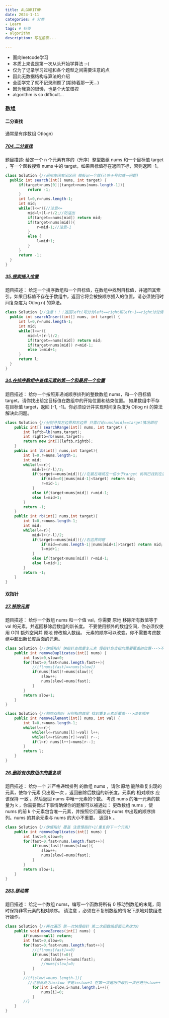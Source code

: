 ```yaml
---
title: ALGORITHM
date: 2024-1-11
categories: # 分类
- Learn
tags: # 标签
- algorithm
description: 写在前面...

---
```


* 面向leetcode学习
* 本质上来说是第一次从头开始学算法 :-(
* 仅为了记录学习过程和各个题型之间需要注意的点
* 因此无数据结构与算法的介绍
* 全面学完了就不记录刷题了(期待着那一天...)
* 因为我真的很懒，也是个大笨蛋捏
* algorithm is so difficult...

### 数组

#### 二分查找

通常是有序数组 O(logn)

##### [704.二分查找](https://leetcode.cn/problems/binary-search/description/)

  题目描述:
  给定一个 n 个元素有序的（升序）整型数组 nums 和一个目标值 target  ，写一个函数搜索 nums 中的 target，如果目标值存在返回下标，否则返回 -1。

  ```java
  class Solution {//采用左闭右闭区间 模板记一个就行(等于号和减一问题)
    public int search(int[] nums, int target) {
        if(target<nums[0]||target>nums[nums.length-1]){
            return -1;
        }
        int l=0,r=nums.length-1;
        int mid;
        while(l<=r){//注意<=
            mid=l+(l-r)/2;//防溢出
            if(target==nums[mid]) return mid;
            if(target<nums[mid]){
                r=mid-1;//注意-1
            }
            else {
                l=mid+1;
            }
        }
        return -1;
    }
  }
  ```

##### [35.搜索插入位置](https://leetcode.cn/problems/search-insert-position/description/)

  题目描述：
  给定一个排序数组和一个目标值，在数组中找到目标值，并返回其索引。如果目标值不存在于数组中，返回它将会被按顺序插入的位置。请必须使用时间复杂度为 O(log n) 的算法。

  ```java
  class Solution {//注意！！！返回left(可分为left==right和left+1==right讨论情况--->最终结果得出都是left)
    public int searchInsert(int[] nums, int target) {
        int l=0,r=nums.length-1;
        int mid;
        while(l<=r){
            mid=l+(r-l)/2;
            if(target==nums[mid]) return mid;
            if(target<nums[mid]) r=mid-1;
            else l=mid+1;
        }
        return l;
    }
  }
  ```

##### [34.在排序数组中查找元素的第一个和最后一个位置](https://leetcode.cn/problems/find-first-and-last-position-of-element-in-sorted-array/description/)

题目描述：
给你一个按照非递减顺序排列的整数数组 nums，和一个目标值 target。请你找出给定目标值在数组中的开始位置和结束位置。
如果数组中不存在目标值 target，返回 [-1, -1]。你必须设计并实现时间复杂度为 O(log n) 的算法解决此问题。

```java
class Solution {//分别寻找左边界和右边界 只需讨论nums[mid]==target情况即可
    public int[] searchRange(int[] nums, int target) {
        int leftb=lb(nums,target);
        int rightb=rb(nums,target);
        return new int[]{leftb,rightb};
    }
    public int lb(int[] nums,int target){
        int l=0,r=nums.length-1;
        int mid;
        while(l<=r){
            mid=l+(r-l)/2;
            if(target==nums[mid]){//在最左端或左一位小于target 说明已找到左边界
                if(mid==0||nums[mid-1]<target) return mid;
                r=mid-1;
            }
            else if(target<nums[mid]) r=mid-1;
            else l=mid+1;
        }
        return -1;
    }
    public int rb(int[] nums,int target){
        int l=0,r=nums.length-1;
        int mid;
        while(l<=r){
            mid=l+(r-l)/2;
            if(target==nums[mid]){//右边界同理
                if(mid==nums.length-1||nums[mid+1]>target) return mid;
                l=mid+1;
            }
            else if(target<nums[mid]) r=mid-1;
            else l=mid+1;
        }
        return -1;
    }
}
```

#### 双指针

##### [27.移除元素](https://leetcode.cn/problems/remove-element/description/)

题目描述：
给你一个数组 nums 和一个值 val，你需要 原地 移除所有数值等于 val 的元素，并返回移除后数组的新长度。
不要使用额外的数组空间，你必须仅使用 O(1) 额外空间并 原地 修改输入数组。
元素的顺序可以改变。你不需要考虑数组中超出新长度后面的元素。

```java
class Solution {//快慢指针 快指针查找重复元素 慢指针负责指向需要覆盖的位置--->不改变顺序
    public int removeDuplicates(int[] nums) {
        int fast=0,slow=0;
        for(fast=0;fast<nums.length;fast++){
            //if(nums[fast]==nums[slow]) 
            if(nums[fast]!=nums[slow]){
                slow++;
                nums[slow]=nums[fast];
            }
        }
        return slow+1;
    }
}
```

```java
class Solution {//相向双指针 分别指向首尾 找到重复元素后覆盖--->改变顺序
    public int removeElement(int[] nums, int val) {
        int l=0,r=nums.length-1;
        while(l<=r){
            while(l<=r&&nums[l]!=val) l++;
            while(l<=r&&nums[r]!=val) r--;
            if(l<r) nums[l++]=nums[r--];
        }
        return l;
    }
}
```

##### [26.删除有序数组中的重复项](https://leetcode.cn/problems/remove-duplicates-from-sorted-array/description/)

题目描述：
给你一个 非严格递增排列 的数组 nums ，请你 原地 删除重复出现的元素，使每个元素 只出现一次 ，返回删除后数组的新长度。元素的 相对顺序 应该保持 一致 。然后返回 nums 中唯一元素的个数。
考虑 nums 的唯一元素的数量为 k ，你需要做以下事情确保你的题解可以被通过：
更改数组 nums ，使 nums 的前 k 个元素包含唯一元素，并按照它们最初在 nums 中出现的顺序排列。nums 的其余元素与 nums 的大小不重要。
返回 k 。

```java
class Solution {//快慢指针 覆盖 注意慢指针+1(重复的下一个元素)
    public int removeDuplicates(int[] nums) {
        int fast=0,slow=0;
        for(fast=0;fast<nums.length;fast++){
            if(nums[fast]!=nums[slow]){
                slow++;
                nums[slow]=nums[fast];
            }
        }
        return slow+1;
    }
}
```

##### [283.移动零](https://leetcode.cn/problems/move-zeroes/description/)

题目描述：
给定一个数组 nums，编写一个函数将所有 0 移动到数组的末尾，同时保持非零元素的相对顺序。
请注意 ，必须在不复制数组的情况下原地对数组进行操作。

```java
class Solution {//两次遍历 第一次快慢指针 第二次把数组后面元素改为0
    public void moveZeroes(int[] nums) {
        if(nums==null) return;
        int fast=0,slow=0;
        for(fast=0;fast<nums.length;fast++){
            //if(nums[fast]==0)
            if(nums[fast]!=0){
                nums[slow++]=nums[fast];
                //nums[slow]=0;
            }
        }
        //if(slow!=nums.length-1){
          //注意此处为i=slow 不是i=slow+1 在第一次遍历中最后一次已进行slow++
            for(int i=slow;i<nums.length;i++){
                nums[i]=0;
            }
        //}
    }
}
```
